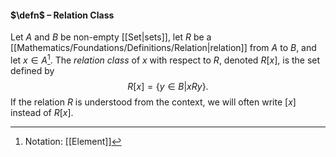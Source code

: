 #### $\defn$ – Relation Class
Let $A$ and $B$ be non-empty [[Set|sets]], let $R$ be a [[Mathematics/Foundations/Definitions/Relation|relation]] from $A$ to $B$, and let $x\in A$[^1]. The *relation class* of $x$ with respect to $R$, denoted $R[x]$, is the set defined by $$R[x]=\{y\in B|xRy\}.$$If the relation $R$ is understood from the context, we will often write $[x]$ instead of $R[x].$

[^1]: Notation: [[Element]]